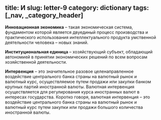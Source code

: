 title: И
slug: letter-9
category: dictionary
tags: [_nav, _category_header]
---

**Инновационная экономика** – такая экономическая система, фундаментом которой является двуединый процесс производства и практического использования интеллектуального продукта умственной деятельности человека – новых знаний. 

**Институциональная единица** – хозяйствующий субъект, обладающий автономией в принятии экономических решений по всем вопросам хозяйственной  деятельности. 

**Интервенция** – это значительное разовое целенаправленное воздействие центрального банка страны на валютный рынок и валютный курс, осуществляемое путем продажи или закупки банком крупных партий иностранной валюты. Валютная интервенция осуществляется для регулирования курса иностранных валют в интересах государства. Коротко говоря, валютная интервенция – это воздействие центрального банка страны на валютный рынок и валютный курс путем закупки или продажи большого количества иностранной валюты.
